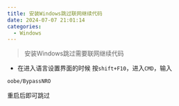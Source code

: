 ```yaml
---
title: 安装Windows跳过联网继续代码
date: 2024-07-07 21:01:14
categories:
  - Windows
---
```


> 安装Windows跳过需要联网继续代码

- 在进入语言设置界面的时候  按`shift+F10`，进入`CMD`，输入

````bash
oobe/BypassNRO
````

重启后即可跳过

